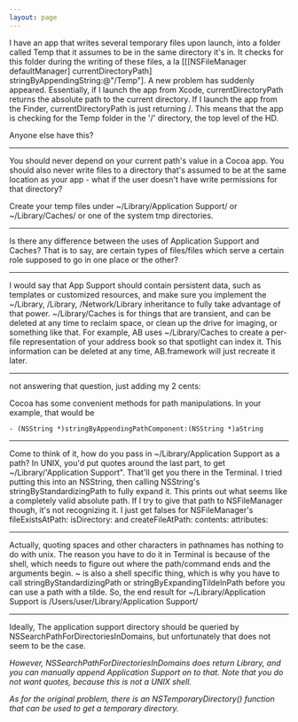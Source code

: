 ```yaml
---
layout: page
---
```


I have an app that writes several temporary files upon launch, into a folder called Temp that it assumes to be in the same directory it's in. It checks for this folder during the writing of these files, a la     [[[NSFileManager defaultManager] currentDirectoryPath] stringByAppendingString:@"/Temp"]. A new problem has suddenly appeared. Essentially, if I launch the app from Xcode, currentDirectoryPath returns the absolute path to the current directory. If I launch the app from the Finder, currentDirectoryPath is just returning /. This means that the app is checking for the Temp folder in the '/' directory, the top level of the HD.

Anyone else have this?

----

You should never depend on your current path's value in a Cocoa app. You should also never write files to a directory that's assumed to be at the same location as your app - what if the user doesn't have write permissions for that directory?

Create your temp files under ~/Library/Application Support/  or ~/Library/Caches/ or one of the system tmp directories.

----

Is there any difference between the uses of Application Support and Caches? That is to say, are certain types of files/files which serve a certain role supposed to go in one place or the other?

----

I would say that App Support should contain persistent data, such as templates or customized resources, and make sure you implement the ~/Library, /Library, /Network/Library inheritance to fully take advantage of that power.  ~/Library/Caches is for things that are transient, and can be deleted at any time to reclaim space, or clean up the drive for imaging, or something like that.  For example, AB uses ~/Library/Caches to create a per-file representation of your address book so that spotlight can index it.  This information can be deleted at any time, AB.framework will just recreate it later.

----
not answering that question, just adding my 2 cents:

Cocoa has some convenient methods for path manipulations. In your example, that would be

    - (NSString *)stringByAppendingPathComponent:(NSString *)aString

----

Come to think of it, how do you pass in ~/Library/Application Support as a path? In UNIX, you'd put quotes around the last part, to get ~/Library/'Application Support". That'll get you there in the Terminal. I tried putting this into an NSString, then calling NSString's stringByStandardizingPath to fully expand it. This prints out what seems like a completely valid absolute path. If I try to give that path to NSFileManager though, it's not recognizing it. I just get falses for NSFileManager's fileExistsAtPath: isDirectory: and createFileAtPath: contents: attributes:

----

Actually, quoting spaces and other characters in pathnames has nothing to do with unix.  The reason you have to do it in Terminal is because of the shell, which needs to figure out where the path/command ends and the arguments begin.  ~ is also a shell specific thing, which is why you have to call stringByStandardizingPath or stringByExpandingTildeInPath before you can use a path with a tilde.  So, the end result for ~/Library/Application Support is /Users/user/Library/Application Support/

----

Ideally, The application support directory should be queried by NSSearchPathForDirectoriesInDomains, but unfortunately that does not seem to be the case.

*However, NSSearchPathForDirectoriesInDomains does return Library, and you can manually append Application Support on to that. Note that you do not want quotes, because this is not a UNIX shell.*

*As for the original problem, there is an NSTemporaryDirectory() function that can be used to get a temporary directory.*
